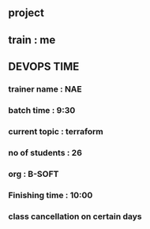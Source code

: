 ## project

## train : me

## DEVOPS TIME
### trainer name : NAE
### batch time : 9:30
### current topic : terraform
### no of students : 26 
### org  : B-SOFT
### Finishing time : 10:00
### class cancellation on certain  days

